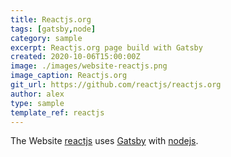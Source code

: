 ```yaml
---
title: Reactjs.org
tags: [gatsby,node]
category: sample
excerpt: Reactjs.org page build with Gatsby
created: 2020-10-06T15:00:00Z
image: ./images/website-reactjs.png
image_caption: Reactjs.org
git_url: https://github.com/reactjs/reactjs.org
author: alex
type: sample
template_ref: reactjs
---
```

The Website [reactjs](https://reactjs.org/) uses [Gatsby]() with [nodejs](https://nodejs.org).
